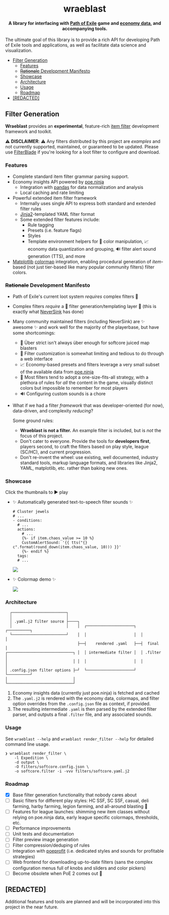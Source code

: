 <h1 align="center">
  wraeblast
  <br>
</h1>

<h4 align="center">
    A library for interfacing with
    <a href="https://pathofexile.com">Path of Exile</a> game and
    <a href="https://poe.ninja">economy data</a>, and accompanying tools.
</h4>

The ultimate goal of this library is to provide a rich API for
developing Path of Exile tools and applications, as well as facilitate
data science and visualization.

<!--ts-->
   * [Filter Generation](#filter-generation)
      * [Features](#features)
      * [<del>Rationale</del> Development Manifesto](#rationale-development-manifesto)
      * [Showcase](#showcase)
      * [Architecture](#architecture)
      * [Usage](#usage)
      * [Roadmap](#roadmap)
   * [[REDACTED]](#redacted)

<!-- Added by: david, at: Thu 02 Sep 2021 10:43:01 PM EDT -->

<!--te-->

## Filter Generation

**Wraeblast** provides an **experimental**, feature-rich
[item filter][1] development framework and toolkit.

⚠️ **DISCLAIMER**: ⚠️ Any filters distributed by this project are
*examples* and not currently supported, maintained, or guaranteed to be
updated. Please use [FilterBlade][7] if you're looking for a loot filter
to configure and download.

### Features

* Complete standard item filter grammar parsing support.
* Economy insights API powered by [poe.ninja][2]
  * Integration with [pandas][3] for data normalization and analysis
  * Local caching and rate limiting
* Powerful extended item filter framework
  * Internally uses single API to express both standard and extended
    filter rules
  * [Jinja2][4]-templated YAML filter format
  * Some extended filter features include:
    * Rule tagging
    * Presets (i.e. feature flags)
    * Styles
    * Template environment helpers for 🌈 color manipulation, 📈 economy
      data quantization and grouping, 🔊 filter alert sound generation
      (TTS), and more
* [Matplotlib][5] [colormap][6] integration, enabling procedural
  generation of *item*-based (not just tier-based like many popular
  community filters) filter colors.

### ~~Rationale~~ Development Manifesto

* Path of Exile's current loot system *requires* complex filters 🤦
* Complex filters *require* a 🔨 filter generation/templating layer 🔨
  (this is exactly what [NeverSink][8] has done)
* Many community maintained filters (including NeverSink) are
  ✨ awesome ✨ and work well for the majority of the playerbase,
  but have some shortcomings:
  * 🚀 Über strict isn't always über enough for softcore juiced map
    blasters
  * 🌈 Filter customization is somewhat limiting and tedious to do
    through a web interface
  * 📈 Economy-based presets and filters leverage a very small subset
    of the available data from [poe.ninja][2]
  * 👕 Most filters tend to adopt a one-size-fits-all strategy, with
    a plethora of rules for _all_ the content in the game, visually
    distinct colors but impossible to remember for most players
  * 🔊 Configuring custom sounds is a chore
* What if we had a filter _framework_ that was developer-oriented (for
  now), data-driven, and complexity _reducing_?

  Some ground rules:

  * **Wraeblast is not a filter.** An example filter is included, but
    is _not_ the focus of this project.
  * Don't cater to everyone. Provide the tools for **developers
    first**, players second, to craft the filters based on play style,
    league (SC/HC), and current progression.
  * Don't re-invent the wheel: use existing, well documented, industry
    standard tools, markup language formats, and libraries like Jinja2,
    YAML, matplotlib, etc. rather than baking new ones.

### Showcase

Click the thumbnails to ▶️ play

* ✨ Automatically generated text-to-speech filter sounds ✨

  ``` yaml+jinja
  # Cluster jewels
  # ...
  - conditions:
    # ...
    actions:
      # ...
      {%- if item.chaos_value >= 10 %}
      CustomAlertSound: '{{ tts("{} c".format(round_down(item.chaos_value, 10))) }}'
      {%- endif %}
    tags:
    # ...
  ```

  [<img src="https://i.imgur.com/qWcVNVz.jpg">][9]

* ✨ Colormap demo ✨

  [<img src="https://i.imgur.com/GeV3yZu.jpg">][10]

### Architecture

```text
  ┌────────────────────────┐
  │                        │
  │ .yaml.j2 filter source ├────┐
  │                        │    │  ┌─────────────────────┐  ┌──────────┐
  └────────────────────────┘    │  │                     │  │          │
                                ├──┤    rendered .yaml   ├──┤  final   │
┌─────────────────────────────┐ │  │ intermediate filter │  │ .filter  │
│                             │ │  │                     │  │          │
│ .config.json filter options ├─┘  └─────────────────────┘  └──────────┘
│                             │
└─────────────────────────────┘
```

1. Economy insights data (currently just poe.ninja) is fetched and cached
2. The ``.yaml.j2`` is rendered with the economy data, colormaps, and filter
   option overrides from the ``.config.json`` file as context, if provided.
3. The resulting intermediate ``.yaml``  is then parsed by the extended
   filter parser, and outputs a final ``.filter`` file, and any associated
   sounds.

### Usage

See ``wraeblast --help`` and ``wraeblast render_filter --help`` for detailed
command line usage.

```shell
❯ wraeblast render_filter \
    -l Expedition \
    -d output \
    -O filters/softcore.config.json \
    -o softcore.filter -i -vvv filters/softcore.yaml.j2
```

### Roadmap

* [X] Base filter generation functionality that nobody cares about
* [ ] Basic filters for different play styles: HC SSF, SC SSF, casual,
  deli farming, harby farming, legion farming, and all-around blasting 🚀
* [ ] Features for league launches: shimming new item classes without
      relying on poe.ninja data, early league specific colormaps,
      thresholds, etc.
* [ ] Performance improvements
* [ ] Unit tests and documentation
* [ ] Filter preview image generation
* [ ] Filter compression/deduping of rules
* [ ] Integration with [poeprofit][11] (i.e. dedicated styles and sounds
  for profitable strategies)
* [ ] Web frontend for downloading up-to-date filters (sans
  the complex configuration menus full of knobs and sliders and color
  pickers)
* [ ] Become obsolete when PoE 2 comes out 👻

## [REDACTED]

Additional features and tools are planned and will be incorporated into
this project in the near future.

[1]: https://pathofexile.fandom.com/wiki/Guide:Item_filter
[2]: https://poe.ninja/
[3]: https://pandas.pydata.org/
[4]: https://jinja.palletsprojects.com/en/3.0.x/
[5]: https://matplotlib.org/
[6]: https://matplotlib.org/stable/tutorials/colors/colormaps.html
[7]: https://www.filterblade.xyz/
[8]: https://github.com/NeverSinkDev
[9]: https://streamable.com/dt2j1b
[10]: https://streamable.com/lxee3z
[11]: https://poeprofit.com/
